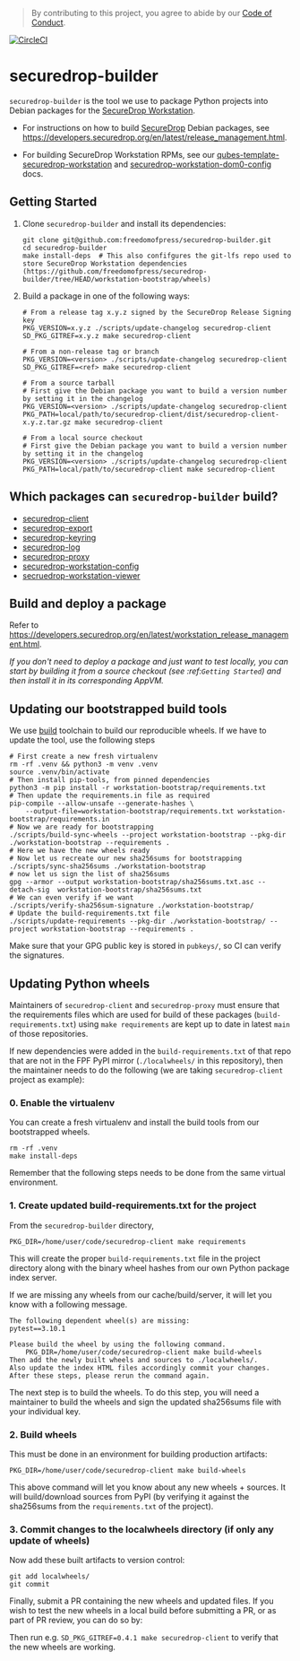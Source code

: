 > By contributing to this project, you agree to abide by our [Code of Conduct](https://github.com/freedomofpress/.github/blob/main/CODE_OF_CONDUCT.md).

[![CircleCI](https://circleci.com/gh/freedomofpress/securedrop-builder/tree/main.svg?style=svg)](https://circleci.com/gh/freedomofpress/securedrop-builder/tree/main)

# securedrop-builder

`securedrop-builder` is the tool we use to package Python projects into Debian packages for the [SecureDrop Workstation](https://github.com/freedomofpress/securedrop-workstation).

* For instructions on how to build [SecureDrop](https://github.com/freedomofpress/securedrop) Debian packages, see https://developers.securedrop.org/en/latest/release_management.html.

* For building SecureDrop Workstation RPMs, see our [qubes-template-securedrop-workstation](https://github.com/freedomofpress/qubes-template-securedrop-workstation#build-instructions) and [securedrop-workstation-dom0-config](https://github.com/freedomofpress/securedrop-workstation/wiki/Building-securedrop-workstation-dom0-config-RPM-package) docs.

## Getting Started

1. Clone `securedrop-builder` and install its dependencies:

    ```shell
    git clone git@github.com:freedomofpress/securedrop-builder.git
    cd securedrop-builder
    make install-deps  # This also confifgures the git-lfs repo used to store SecureDrop Workstation dependencies (https://github.com/freedomofpress/securedrop-builder/tree/HEAD/workstation-bootstrap/wheels)
    ```

2. Build a package in one of the following ways:
    ```shell
    # From a release tag x.y.z signed by the SecureDrop Release Signing key
    PKG_VERSION=x.y.z ./scripts/update-changelog securedrop-client
    SD_PKG_GITREF=x.y.z make securedrop-client
    ```
    
    ```shell
    # From a non-release tag or branch
    PKG_VERSION=<version> ./scripts/update-changelog securedrop-client
    SD_PKG_GITREF=<ref> make securedrop-client
    ```
    
    ```shell
    # From a source tarball
    # First give the Debian package you want to build a version number by setting it in the changelog
    PKG_VERSION=<version> ./scripts/update-changelog securedrop-client
    PKG_PATH=local/path/to/securedrop-client/dist/securedrop-client-x.y.z.tar.gz make securedrop-client
    ```
    
    ```shell
    # From a local source checkout
    # First give the Debian package you want to build a version number by setting it in the changelog
    PKG_VERSION=<version> ./scripts/update-changelog securedrop-client
    PKG_PATH=local/path/to/securedrop-client make securedrop-client
    ```
    
## Which packages can `securedrop-builder` build?

* [securedrop-client](https://github.com/freedomofpress/securedrop-client)
* [securedrop-export](https://github.com/freedomofpress/securedrop-export)
* [securedrop-keyring](https://github.com/freedomofpress/securedrop-keyring)
* [securedrop-log](https://github.com/freedomofpress/securedrop-log)
* [securedrop-proxy](https://github.com/freedomofpress/securedrop-proxy)
* [securedrop-workstation-config](https://github.com/freedomofpress/securedrop-builder/tree/main/securedrop-workstation-config)
* [secruedrop-workstation-viewer](https://github.com/freedomofpress/securedrop-builder/tree/main/securedrop-workstation-viewer)


## Build and deploy a package

Refer to https://developers.securedrop.org/en/latest/workstation_release_management.html.

_If you don't need to deploy a package and just want to test locally, you can start by building it from a source checkout (see :ref:`Getting Started`) and then install it in its corresponding AppVM._

## Updating our bootstrapped build tools

We use [build](https://pypa-build.readthedocs.io/en/latest/) toolchain to build our reproducible wheels.
If we have to update the tool, use the following steps

```shell
# First create a new fresh virtualenv
rm -rf .venv && python3 -m venv .venv
source .venv/bin/activate
# Then install pip-tools, from pinned dependencies
python3 -m pip install -r workstation-bootstrap/requirements.txt
# Then update the requirements.in file as required
pip-compile --allow-unsafe --generate-hashes \
    --output-file=workstation-bootstrap/requirements.txt workstation-bootstrap/requirements.in
# Now we are ready for bootstrapping
./scripts/build-sync-wheels --project workstation-bootstrap --pkg-dir ./workstation-bootstrap --requirements .
# Here we have the new wheels ready
# Now let us recreate our new sha256sums for bootstrapping
./scripts/sync-sha256sums ./workstation-bootstrap
# now let us sign the list of sha256sums
gpg --armor --output workstation-bootstrap/sha256sums.txt.asc --detach-sig  workstation-bootstrap/sha256sums.txt
# We can even verify if we want
./scripts/verify-sha256sum-signature ./workstation-bootstrap/
# Update the build-requirements.txt file
./scripts/update-requirements --pkg-dir ./workstation-bootstrap/ --project workstation-bootstrap --requirements .
```

Make sure that your GPG public key is stored in `pubkeys/`, so CI can verify the signatures.

## Updating Python wheels

Maintainers of `securedrop-client` and `securedrop-proxy` must ensure that
the requirements files which are used for build of these packages (`build-requirements.txt`)
using `make requirements` are kept up to date in latest `main` of those repositories.

If new dependencies were added in the `build-requirements.txt` of that
repo that are not in the FPF PyPI mirror (`./localwheels/` in this repository), then the maintainer needs
to do the following (we are taking `securedrop-client` project as example):

### 0. Enable the virtualenv

You can create a fresh virtualenv and install the build tools from our bootstrapped wheels.

```shell
rm -rf .venv
make install-deps
```

Remember that the following steps needs to be done from the same virtual environment.

### 1. Create updated build-requirements.txt for the project

From the `securedrop-builder` directory,

```shell
PKG_DIR=/home/user/code/securedrop-client make requirements
```

This will create the proper `build-requirements.txt` file in the project directory along with the binary wheel
hashes from our own Python package index server.

If we are missing any wheels from our cache/build/server, it will let you know with a following message.

```shell
The following dependent wheel(s) are missing:
pytest==3.10.1

Please build the wheel by using the following command.
	PKG_DIR=/home/user/code/securedrop-client make build-wheels
Then add the newly built wheels and sources to ./localwheels/.
Also update the index HTML files accordingly commit your changes.
After these steps, please rerun the command again.
```

The next step is to build the wheels. To do this step, you will need a maintainer
to build the wheels and sign the updated sha256sums file with your individual key.

### 2. Build wheels

This must be done in an environment for building production artifacts:

```shell
PKG_DIR=/home/user/code/securedrop-client make build-wheels
```

This above command will let you know about any new wheels + sources. It will
build/download sources from PyPI (by verifying it against the sha256sums from
the `requirements.txt` of the project).

### 3. Commit changes to the localwheels directory (if only any update of wheels)

Now add these built artifacts to version control:

```shell
git add localwheels/
git commit
```

Finally, submit a PR containing the new wheels and updated files.
If you wish to test the new wheels in a local build before submitting a PR,
or as part of PR review, you can do so by:

Then run e.g. `SD_PKG_GITREF=0.4.1 make securedrop-client` to verify that the new wheels are working.
